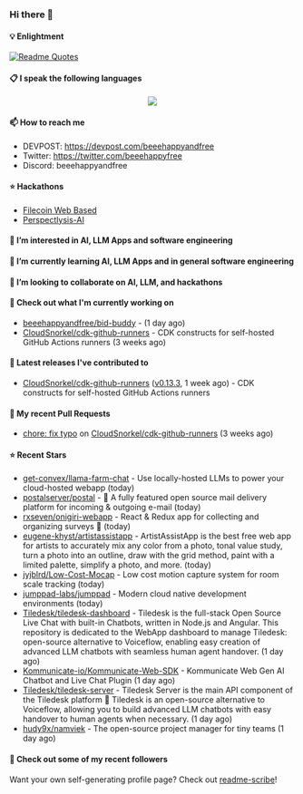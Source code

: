 ### Hi there 👋

#### 💡 Enlightment
[![Readme Quotes](https://quotes-github-readme.vercel.app/api?type=horizontal&theme=nord)](https://github.com/piyushsuthar/github-readme-quotes)

#### 📋 I speak the following languages

<p align="center">
  <a href="https://skillicons.dev">
    <img src="https://skillicons.dev/icons?i=git,kubernetes,docker,c,vim,terraform,python,typescript,java" />
  </a>
</p>


#### 📫 How to reach me
- DEVPOST: https://devpost.com/beeehappyandfree
- Twitter: https://twitter.com/beeehappyfree
- Discord: beeehappyandfree

#### ⭐️ Hackathons
- [Filecoin Web Based](https://devpost.com/software/youtube-dl-dweb)
- [Perspectlysis-AI](https://perspectlysis-ai.vercel.app)

#### 👀 I’m interested in AI, LLM Apps and software engineering

#### 🌱 I’m currently learning AI, LLM Apps and in general software engineering

#### 💞️ I’m looking to collaborate on AI, LLM, and hackathons

#### 👷 Check out what I'm currently working on

- [beeehappyandfree/bid-buddy](https://github.com/beeehappyandfree/bid-buddy) -  (1 day ago)
- [CloudSnorkel/cdk-github-runners](https://github.com/CloudSnorkel/cdk-github-runners) - CDK constructs for self-hosted GitHub Actions runners (3 weeks ago)

#### 🔭 Latest releases I've contributed to

- [CloudSnorkel/cdk-github-runners](https://github.com/CloudSnorkel/cdk-github-runners) ([v0.13.3](https://github.com/CloudSnorkel/cdk-github-runners/releases/tag/v0.13.3), 1 week ago) - CDK constructs for self-hosted GitHub Actions runners

#### 🔨 My recent Pull Requests

- [chore: fix typo](https://github.com/CloudSnorkel/cdk-github-runners/pull/542) on [CloudSnorkel/cdk-github-runners](https://github.com/CloudSnorkel/cdk-github-runners) (3 weeks ago)

#### ⭐ Recent Stars

- [get-convex/llama-farm-chat](https://github.com/get-convex/llama-farm-chat) - Use locally-hosted LLMs to power your cloud-hosted webapp (today)
- [postalserver/postal](https://github.com/postalserver/postal) - 📮 A fully featured open source mail delivery platform for incoming &amp; outgoing e-mail (today)
- [rxseven/onigiri-webapp](https://github.com/rxseven/onigiri-webapp) - React &amp; Redux app for collecting and organizing surveys :rice_ball: (today)
- [eugene-khyst/artistassistapp](https://github.com/eugene-khyst/artistassistapp) - ArtistAssistApp is the best free web app for artists to accurately mix any color from a photo, tonal value study, turn a photo into an outline, draw with the grid method, paint with a limited palette, simplify a photo, and more. (today)
- [jyjblrd/Low-Cost-Mocap](https://github.com/jyjblrd/Low-Cost-Mocap) - Low cost motion capture system for room scale tracking (today)
- [jumppad-labs/jumppad](https://github.com/jumppad-labs/jumppad) - Modern cloud native development environments (today)
- [Tiledesk/tiledesk-dashboard](https://github.com/Tiledesk/tiledesk-dashboard) - Tiledesk is the full-stack Open Source Live Chat with built-in Chatbots, written in Node.js and Angular. This repository is dedicated to the WebApp dashboard to manage Tiledesk: open-source alternative to Voiceflow, enabling easy creation of advanced LLM chatbots with seamless human agent handover. (1 day ago)
- [Kommunicate-io/Kommunicate-Web-SDK](https://github.com/Kommunicate-io/Kommunicate-Web-SDK) - Kommunicate Web Gen AI Chatbot and Live Chat Plugin (1 day ago)
- [Tiledesk/tiledesk-server](https://github.com/Tiledesk/tiledesk-server) - Tiledesk Server is the main API component of the Tiledesk platform 🚀 Tiledesk is an open-source alternative to Voiceflow, allowing you to build advanced LLM chatbots with easy handover to human agents when necessary. (1 day ago)
- [hudy9x/namviek](https://github.com/hudy9x/namviek) - The open-source project manager for tiny teams (1 day ago)

#### 👯 Check out some of my recent followers


Want your own self-generating profile page? Check out [readme-scribe](https://github.com/muesli/readme-scribe)!
